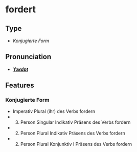 # fordert
## Type
- _Konjugierte Form_
## Pronunciation
- **_[ˈfɔʁdɐt](https://commons.wikimedia.org/wiki/File:De-fordert.ogg)_**
## Features
### Konjugierte Form
- Imperativ Plural (ihr) des Verbs fordern
- 3. Person Singular Indikativ Präsens des Verbs fordern
- 2. Person Plural Indikativ Präsens des Verbs fordern
- 2. Person Plural Konjunktiv I Präsens des Verbs fordern
